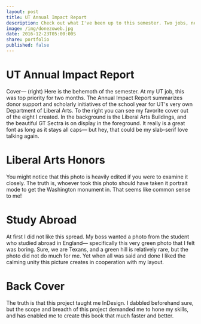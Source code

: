 ```yaml
---
layout: post
title: UT Annual Impact Report
description: Check out what I've been up to this semester. Two jobs, new projects, and somehow straight A's.
image: /img/donezoweb.jpg
date: 2016-12-23T05:00:00S 
share: portfolio 
published: false
---
```


# UT Annual Impact Report

Cover— (right) Here is the behemoth of the semester. At my UT job, this was top priority for two months. The Annual Impact Report summarizes donor support and scholarly initiatives of the school year for UT's very own Department of Liberal Arts. To the right you can see my favorite cover out of the eight I created. In the background is the Liberal Arts Buildings, and the beautiful GT Sectra is on display in the foreground. It really is a great font as long as it stays all caps— but hey, that could be my slab-serif love talking again. 

# Liberal Arts Honors

You might notice that this photo is heavily edited if you were to examine it closely. The truth is, whoever took this photo should have taken it portrait mode to get the Washington monument in. That seems like common sense to me!

# Study Abroad 

At first I did not like this spread. My boss wanted a photo from the student who studied abroad in England— specifically this very green photo that I felt was boring. Sure, we are Texans, and a green hill is relatively rare, but the photo did not do much for me. Yet when all was said and done I liked the calming unity this picture creates in cooperation with my layout. 

# Back Cover

The truth is that this project taught me InDesign. I dabbled beforehand sure, but the scope and breadth of this project demanded me to hone my skills, and has enabled me to create this book that much faster and better.